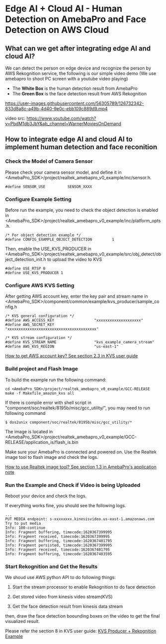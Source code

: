 # Edge AI + Cloud AI - Human Detection on AmebaPro and Face Detection on AWS Cloud

## What can we get after integrating edge AI and cloud AI?

We can detect the person on edge device and recognize the person by AWS Rekognition service, the following is our simple video demo (We use amebapro to shoot PC screen with a youtube video playing)

* The **White Box** is the human detection result from AmebaPro   
* The **Green Box** is the face detection result from AWS Rekognition  

https://user-images.githubusercontent.com/56305789/126732342-833d8a8c-a49b-4d40-9e0c-ebb109c889d9.mp4  

video src: https://www.youtube.com/watch?v=PbdM1db3JbY&ab_channel=WarnerMoviesOnDemand  

## How to integrate edge AI and cloud AI to implement human detection and face reconition

### Check the Model of Camera Sensor 

Please check your camera sensor model, and define it in <AmebaPro_SDK>/project/realtek_amebapro_v0_example/inc/sensor.h.

```
#define SENSOR_USE      	SENSOR_XXXX
```

### Configure Example Setting

Before run the example, you need to check the object detection is enabled in <AmebaPro_SDK>/project/realtek_amebapro_v0_example/inc/platform_opts.h.

```
/* For object detection example */
#define CONFIG_EXAMPLE_OBJECT_DETECTION         1
```

Then, enable the USE_KVS_PRODUCER in <AmebaPro_SDK>/project/realtek_amebapro_v0_example/src/obj_detect/object_detection_init.h to upload the video to KVS

```
#define USE_RTSP 0
#define USE_KVS_PRODUCER 1
```

### Configure AWS KVS Setting

After getting AWS account key, enter the key pair and stream name in <AmebaPro_SDK>/component/common/example/kvs_producer/sample_config.h
```
/* KVS general configuration */
#define AWS_ACCESS_KEY                  "xxxxxxxxxxxxxxxxxxxx"
#define AWS_SECRET_KEY                  "xxxxxxxxxxxxxxxxxxxxxxxxxxxxxxxxxxxxxxxx"

/* KVS stream configuration */
#define KVS_STREAM_NAME                 "kvs_example_camera_stream"
#define AWS_KVS_REGION                  "us-east-1"
```

[How to get AWS account key? See section 2.3 in KVS user guide](https://github.com/HungTseLee/KVS_WebRTC_on_AmebaPro/blob/main/AmebaPro_Amazon_KVS_Producer_Getting_Started_Guide_v1.1.pdf)

### Build project and Flash Image

To build the example run the following command:

```
cd <AmebaPro_SDK>/project/realtek_amebapro_v0_example/GCC-RELEASE
make -f Makefile_amazon_kvs all
```

If there is compile error with shell script in "component/soc/realtek/8195b/misc/gcc_utility/", you may need to run following command

```
$ dos2unix component/soc/realtek/8195b/misc/gcc_utility/*
```

The image is located in <AmebaPro_SDK>/project/realtek_amebapro_v0_example/GCC-RELEASE/application_is/flash_is.bin

Make sure your AmebaPro is connected and powered on. Use the Realtek image tool to flash image and check the logs.

[How to use Realtek image tool? See section 1.3 in AmebaPro's application note](https://github.com/HungTseLee/KVS_WebRTC_on_AmebaPro/blob/main/doc/AN0300%20Realtek%20AmebaPro%20application%20note.en.pdf)

### Run the Example and Check if Video is being Uploaded

Reboot your device and check the logs.  

If everything works fine, you should see the following logs.
```
...
PUT MEDIA endpoint: s-xxxxxxxx.kinesisvideo.us-east-1.amazonaws.com
Try to put media
Info: 100-continue
Info: Fragment buffering, timecode:1620367399995
Info: Fragment received, timecode:1620367399995
Info: Fragment buffering, timecode:1620367401795
Info: Fragment persisted, timecode:1620367399995
Info: Fragment received, timecode:1620367401795
Info: Fragment buffering, timecode:1620367403595
```

### Start Rekognition and Get the Results

We shoud use AWS python API to do following things:  

1. Start the stream processor to enable Rekognition to do face detection  

2. Get stored video from kinesis video stream(KVS)  

3. Get the face detection result from kinesis data stream   

then, draw the face detection boounding boxes on the video to get the final visualized result.

Please refer the section 8 in KVS user guide:
[KVS Producer + Rekognition Example](https://github.com/HungTseLee/KVS_WebRTC_on_AmebaPro/blob/main/AmebaPro_Amazon_KVS_Producer_Getting_Started_Guide_v1.1.pdf)
